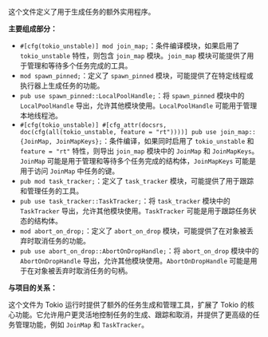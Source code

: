 这个文件定义了用于生成任务的额外实用程序。

**主要组成部分：**

*   `#[cfg(tokio_unstable)] mod join_map;`：条件编译模块，如果启用了 `tokio_unstable` 特性，则包含 `join_map` 模块。`join_map` 模块可能提供了用于管理和等待多个任务完成的工具。
*   `mod spawn_pinned;`：定义了 `spawn_pinned` 模块，可能提供了在特定线程或执行器上生成任务的功能。
*   `pub use spawn_pinned::LocalPoolHandle;`：将 `spawn_pinned` 模块中的 `LocalPoolHandle` 导出，允许其他模块使用。`LocalPoolHandle` 可能用于管理本地线程池。
*   `#[cfg(tokio_unstable)] #[cfg_attr(docsrs, doc(cfg(all(tokio_unstable, feature = "rt"))))] pub use join_map::{JoinMap, JoinMapKeys};`：条件编译，如果同时启用了 `tokio_unstable` 和 `feature = "rt"` 特性，则导出 `join_map` 模块中的 `JoinMap` 和 `JoinMapKeys`。`JoinMap` 可能是用于管理和等待多个任务完成的结构体，`JoinMapKeys` 可能是用于访问 `JoinMap` 中任务的键。
*   `pub mod task_tracker;`：定义了 `task_tracker` 模块，可能提供了用于跟踪和管理任务的工具。
*   `pub use task_tracker::TaskTracker;`：将 `task_tracker` 模块中的 `TaskTracker` 导出，允许其他模块使用。`TaskTracker` 可能是用于跟踪任务状态的结构体。
*   `mod abort_on_drop;`：定义了 `abort_on_drop` 模块，可能提供了在对象被丢弃时取消任务的功能。
*   `pub use abort_on_drop::AbortOnDropHandle;`：将 `abort_on_drop` 模块中的 `AbortOnDropHandle` 导出，允许其他模块使用。`AbortOnDropHandle` 可能是用于在对象被丢弃时取消任务的句柄。

**与项目的关系：**

这个文件为 Tokio 运行时提供了额外的任务生成和管理工具，扩展了 Tokio 的核心功能。它允许用户更灵活地控制任务的生成、跟踪和取消，并提供了更高级的任务管理功能，例如 `JoinMap` 和 `TaskTracker`。
